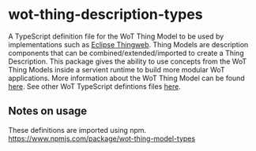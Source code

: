 # wot-thing-description-types

A TypeScript definition file for the WoT Thing Model to be used by implementations such as [Eclipse Thingweb](https://projects.eclipse.org/projects/iot.thingweb).
Thing Models are description components that can be combined/extended/imported to create a Thing Description. This package gives the ability to use concepts from the WoT Thing Models
inside a servient runtime to build more modular WoT applications. More information about the WoT Thing Model can be found [here](https://w3c.github.io/wot-thing-description/#thing-model ). See other WoT TypeScript defintions files [here](https://github.com/w3c/wot-scripting-api/tree/main/typescript).

## Notes on usage

These definitions are imported using npm.
https://www.npmjs.com/package/wot-thing-model-types
